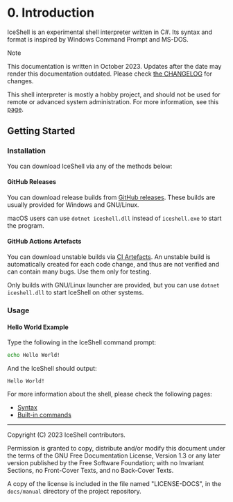 # 0. Introduction

IceShell is an experimental shell interpreter written in C#. Its syntax and format is inspired by Windows Command Prompt and MS-DOS.

> [!NOTE]
> This documentation is written in October 2023. Updates after the date may render this documentation outdated. Please check [the CHANGELOG](../../CHANGELOG.md) for changes.

This shell interpreter is mostly a hobby project, and should not be used for remote or advanced system administration. For more information, see this [page](Appendix-A-Security.md).

## Getting Started

### Installation

You can download IceShell via any of the methods below:

#### GitHub Releases

You can download release builds from [GitHub releases](https://github.com/NexusKrop/IceShell/releases). These builds are usually provided for Windows and GNU/Linux.

macOS users can use `dotnet iceshell.dll` instead of `iceshell.exe` to start the program.

#### GitHub Actions Artefacts

You can download unstable builds via [CI Artefacts](https://github.com/NexusKrop/IceShell/actions). An unstable build is automatically created for each code change, and thus
are not verified and can contain many bugs. Use them only for testing.

Only builds with GNU/Linux launcher are provided, but you can use `dotnet iceshell.dll` to start IceShell on other systems.

### Usage

#### Hello World Example

Type the following in the IceShell command prompt:

```bat
echo Hello World!
```

And the IceShell should output:

```plain
Hello World!
```

For more information about the shell, please check the following pages:

- [Syntax](2-Syntax.md)
- [Built-in commands](3-BuiltIn-Commands.md)

---

Copyright (C) 2023 IceShell contributors.

Permission is granted to copy, distribute and/or modify this document under the terms of the GNU Free Documentation License, Version 1.3 or any later version published by the Free Software Foundation; with no Invariant Sections, no Front-Cover Texts, and no Back-Cover Texts.

A copy of the license is included in the file named "LICENSE-DOCS", in the `docs/manual` directory of the project repository.
